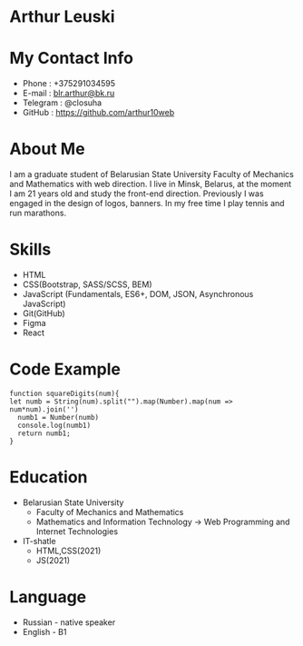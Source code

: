 # Arthur Leuski
# My Contact Info
+ Phone : +375291034595
+ E-mail : blr.arthur@bk.ru
+ Telegram : @closuha
+ GitHub : https://github.com/arthur10web
# About Me
I am a graduate student of Belarusian State University 
Faculty of Mechanics and Mathematics with web direction.
I live in Minsk, Belarus, at the moment I am 21 years old and study the front-end direction.
Previously I was engaged in the design of logos, banners.
In my free time I play tennis and run marathons.
# Skills
+ HTML
+ CSS(Bootstrap, SASS/SCSS, BEM)
+ JavaScript (Fundamentals, ES6+, DOM, JSON, Asynchronous JavaScript)
+ Git(GitHub)
+ Figma
+ React
# Code Example
```
function squareDigits(num){
let numb = String(num).split("").map(Number).map(num => num*num).join('')
  numb1 = Number(numb)
  console.log(numb1)
  return numb1;
}
```

# Education 
+ Belarusian State University
    + Faculty of Mechanics and Mathematics
    + Mathematics and Information Technology -> Web Programming and Internet Technologies
+ IT-shatle 
    + HTML,CSS(2021)
    + JS(2021)
# Language 
+ Russian - native speaker
+ English - B1